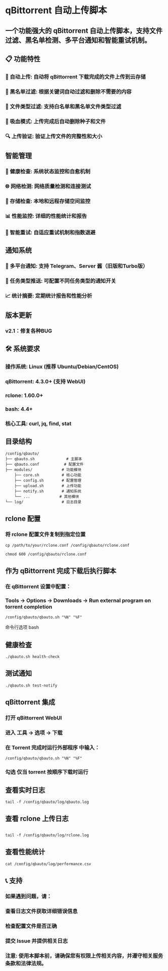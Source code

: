 # qBittorrent 自动上传脚本

## 一个功能强大的 qBittorrent 自动上传脚本，支持文件过滤、黑名单检测、多平台通知和智能重试机制。

## 📋 功能特性

### 🔄 自动上传: 自动将 qBittorrent 下载完成的文件上传到云存储

### 🚫 黑名单过滤: 根据关键词自动过滤和删除不需要的内容

### 📁 文件类型过滤: 支持白名单和黑名单文件类型过滤

### 💾 吸血模式: 上传完成后自动删除种子和文件

### 🔍 上传验证: 验证上传文件的完整性和大小

## 智能管理

### 🏥 健康检查: 系统状态监控和自愈机制

### 🌐 网络检测: 网络质量检测和连接测试

### 💽 存储检查: 本地和远程存储空间监控

### 📊 性能监控: 详细的性能统计和报告

### 🔄 智能重试: 自适应重试机制和指数退避

## 通知系统

### 📱 多平台通知: 支持 Telegram、Server 酱（旧版和Turbo版）

### 🎯 任务类型推送: 可配置不同任务类型的通知开关

### 📈 统计摘要: 定期统计报告和性能分析

## 版本更新

### v2.1：修复各种BUG

## 🛠 系统要求

### 操作系统: Linux (推荐 Ubuntu/Debian/CentOS)

### qBittorrent: 4.3.0+ (支持 WebUI)

### rclone: 1.60.0+

### bash: 4.4+

### 核心工具: curl, jq, find, stat

## 目录结构
```
/config/qbauto/
├── qbauto.sh              # 主脚本
├── qbauto.conf           # 配置文件
├── modules/             # 功能模块
    ├── core.sh          # 核心功能
    ├── config.sh        # 配置管理
    ├── upload.sh        # 上传功能
    ├── notify.sh        # 通知系统
    └── ...             # 其他模块
└── log/                 # 日志目录
```

## rclone 配置

###  将 rclone 配置文件复制到指定位置
```
cp /path/to/your/rclone.conf /config/qbauto/rclone.conf

chmod 600 /config/qbauto/rclone.conf
```
## 作为 qBittorrent 完成下载后执行脚本

### 在 qBittorrent 设置中配置：

### Tools -> Options -> Downloads -> Run external program on torrent completion
```
/config/qbauto/qbauto.sh "%N" "%F"
```
命令行选项
bash
## 健康检查
```
./qbauto.sh health-check
```
## 测试通知
```
./qbauto.sh test-notify
```

## qBittorrent 集成
### 打开 qBittorrent WebUI

### 进入 工具 → 选项 → 下载

### 在 Torrent 完成时运行外部程序 中输入：

```
/config/qbauto/qbauto.sh "%N" "%F"
```
### 勾选 仅当 torrent 按顺序下载时运行

## 查看实时日志

```
tail -f /config/qbauto/log/qbauto.log

```
## 查看 rclone 上传日志

```

tail -f /config/qbauto/log/rclone.log

```

## 查看性能统计

```
cat /config/qbauto/log/performance.csv
```

## 📞 支持

### 如果遇到问题，请：

### 查看日志文件获取详细错误信息

### 检查配置文件是否正确

### 提交 Issue 并提供相关日志

### 注意: 使用本脚本前，请确保您有权限上传相关内容，并遵守相关服务条款和法律法规。
